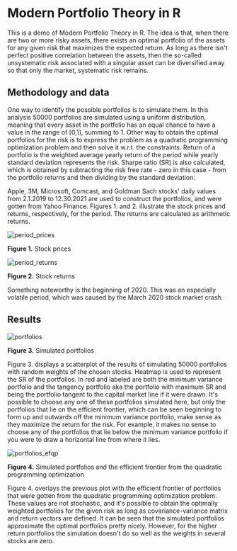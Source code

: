 # Modern Portfolio Theory in R

This is a demo of Modern Portfolio Theory in R. The idea is that, when there are two or more risky assets, there exists an optimal portfolio of the assets for any given risk that maximizes the expected return. As long as there isn't perfect positive correlation between the assets, then the so-called unsystematic risk associated with a singular asset can be diversified away so that only the market, systematic risk remains.

## Methodology and data

One way to identify the possible portfolios is to simulate them. In this analysis 50000 portfolios are simulated using a uniform distribution, meaning that every asset in the portfolio has an equal chance to have a value in the range of [0,1], summing to 1. Other way to obtain the optimal portfolios for the risk is to express the problem as a quadratic programming optimization problem and then solve it w.r.t. the constraints. Return of a portfolio is the weighted average yearly return of the period while yearly standard deviation represents the risk. Sharpe ratio (SR) is also calculated, which is obtained by subtracting the risk free rate - zero in this case - from the portfolio returns and then dividing by the standard deviation. 

Apple, 3M, Microsoft, Comcast, and Goldman Sach stocks' daily values from 2.1.2019 to 12.30.2021 are used to construct the portfolios, and were gotten from Yahoo Finance. Figures 1. and 2. illustrate the stock prices and returns, respectively, for the period. The returns are calculated as arithmetic returns.

![period_prices](https://user-images.githubusercontent.com/91892495/151845968-0966aab1-a1be-45e5-b713-29862a266e3a.png)

**Figure 1.** Stock prices

![period_returns](https://user-images.githubusercontent.com/91892495/151846079-197fc681-dfe6-4dfc-9e4b-e22eb4ca22c4.png)

**Figure 2.** Stock returns

Something noteworthy is the beginning of 2020. This was an especially volatile period, which was caused by the March 2020 stock market crash.

## Results

![portfolios](https://user-images.githubusercontent.com/91892495/151999967-afbbe70e-fd2f-4204-aaa1-ab4eec27e53a.png)

**Figure 3.** Simulated portfolios

Figure 3. displays a scatterplot of the results of simulating 50000 portfolios with random weights of the chosen stocks. Heatmap is used to represent the SR of the portfolios. In red and labeled are both the minimum variance portfolio and the tangency portfolio aka the portfolio with maximum SR and being the portfolio tangent to the capital market line if it were drawn. It's possible to choose any one of these portfolios simulated here, but only the portfolios that lie on the efficient frontier, which can be seen beginning to form up and outwards off the minimum variance portfolio, make sense as they maximize the return for the risk. For example, it makes no sense to choose any of the portfolios that lie below the minimum variance portfolio if you were to draw a horizontal line from where it lies.

![portfolios_efqp](https://user-images.githubusercontent.com/91892495/152003973-776a92dc-e83b-4ca2-91af-0c5a00a922a0.png)

**Figure 4.** Simulated portfolios and the efficient frontier from the quadratic programming optimization

Figure 4. overlays the previous plot with the efficient frontier of portfolios that were gotten from the quadratic programming optimization problem. These values are not stochastic, and it's possible to obtain the optimally weighted portfolios for the given risk as long as covariance-variance matrix and return vectors are defined. It can be seen that the simulated portfolios approximate the optimal portfolios pretty nicely. However, for the higher return portfolios the simulation doesn't do so well as the weights in several stocks are zero. 

